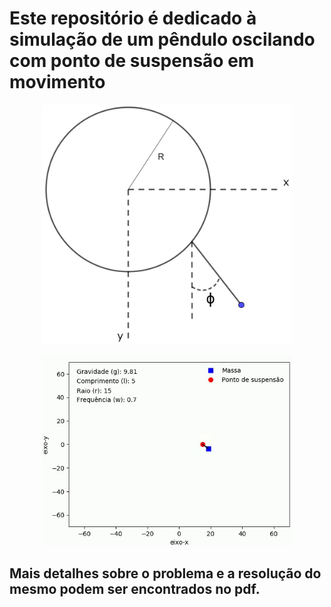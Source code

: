 # Este repositório é dedicado à simulação de um pêndulo oscilando com ponto de suspensão em movimento

<p align="center">
  <a href="https://github.com/aluizgc/proj-classica2">
    <img src="./probclassica2.jpg" width="400">
  </a>
</p>

<p align="center">
  <a href="https://github.com/aluizgc/proj-classica2">
    <img src="./gifsimulacao.gif" width="400">
  </a>
</p>

## Mais detalhes sobre o problema e a resolução do mesmo podem ser encontrados no pdf.

